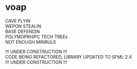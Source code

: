 voap
====
CAVE FLYIN  
WEPON STEALIN  
BASE DEFENDIN  
POLYMOPRHIPC TECH TREEs  
NOT ENOUGH MINRULS  

!!! UNDER CONSTRUCTION !!!  
CODE BEING REFACTORED, LIBRARY UPDATED TO SFML 2.X  
!!! UNDER CONSTRUCTION !!!

